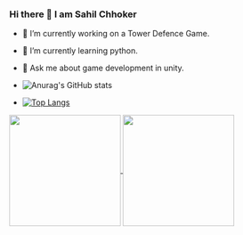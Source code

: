 ### Hi there 👋 I am Sahil Chhoker
- 🔭 I’m currently working on a Tower Defence Game.
- 🌱 I’m currently learning python.
- 💬 Ask me about game development in unity.

- ![Anurag's GitHub stats](https://github-readme-stats.vercel.app/api?username=sahil-chhoker&show_icons=true&theme=radical)

- [![Top Langs](https://github-readme-stats.vercel.app/api/top-langs/?username=sahil-chhoker&layout=donut-vertical)](https://github.com/sahil-chhoker/github-readme-stats)

<a href="https://github.com/sahil-chhoker/github-readme-stats">
  <img height=200 align="center" src="(https://github-readme-stats.vercel.app/api?username=sahil-chhoker&show_icons=true&theme=radical)" />
</a>
<a href="https://github.com/sahil-chhoker/convoychat">
  <img height=200 align="center" src="(https://github-readme-stats.vercel.app/api/top-langs/?username=sahil-chhoker&layout=donut-vertical)](https://github.com/sahil-chhoker/github-readme-stats)" />
</a>
<!--
**Sahil-Chhoker/Sahil-Chhoker** is a ✨ _special_ ✨ repository because its `README.md` (this file) appears on your GitHub profile.

Here are some ideas to get you started:

- 🔭 I’m currently working on ...
- 🌱 I’m currently learning ...
- 👯 I’m looking to collaborate on ...
- 🤔 I’m looking for help with ...
- 💬 Ask me about ...
- 📫 How to reach me: ...
- 😄 Pronouns: ...
- ⚡ Fun fact: ...
-->
